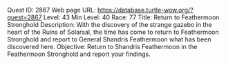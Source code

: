 Quest ID: 2867
Web page URL: https://database.turtle-wow.org/?quest=2867
Level: 43
Min Level: 40
Race: 77
Title: Return to Feathermoon Stronghold
Description: With the discovery of the strange gazebo in the heart of the Ruins of Solarsal, the time has come to return to Feathermoon Stronghold and report to General Shandris Feathermoon what has been discovered here.
Objective: Return to Shandris Feathermoon in the Feathermoon Stronghold and report your findings.
